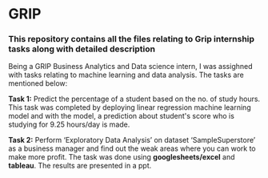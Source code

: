 # GRIP
### This repository contains all the files relating to Grip internship tasks along with detailed description
Being a GRIP Business Analytics and Data science intern, I was assighned with tasks relating to machine learning and data analysis.
The tasks are mentioned below:

**Task 1:** Predict the percentage of a student based on the no. of study hours. This task was completed by deploying linear regression machine learning model and with the model, a prediction about student's score who is studying for 9.25 hours/day is made.

**Task 2:** Perform ‘Exploratory Data Analysis’ on dataset ‘SampleSuperstore’ as a business manager and find out the weak areas where you can work to make more profit. The task was done using **googlesheets/excel** and **tableau**. The results are presented in a ppt.

